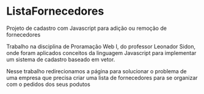 # ListaFornecedores
Projeto de cadastro com Javascript para adição ou remoção de fornecedores

Trabalho na disciplina de Proramação Web I, do professor Leonador Sidon, onde foram aplicados conceitos da linguagem Javascript para implementar um sistema de cadastro baseado em vetor.

Nesse trabalho redirecionamos a página para solucionar o problema de uma empresa que precisa criar uma lista de fornecedores para se organizar com o pedidos dos seus podutos
